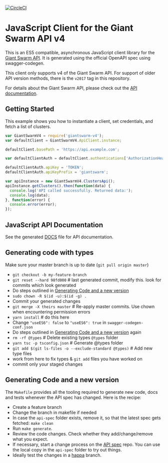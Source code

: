 [![CircleCI](https://dl.circleci.com/status-badge/img/gh/giantswarm/giantswarm-js-client/tree/main.svg?style=svg)](https://dl.circleci.com/status-badge/redirect/gh/giantswarm/giantswarm-js-client/tree/main)

# JavaScript Client for the Giant Swarm API v4

This is an ES5 compatible, asynchronous JavaScript client library for the [Giant
Swarm API](https://docs.giantswarm.io/api/). It is generated using the official
OpenAPI spec using swagger-codegen.

This client only supports v4 of the Giant Swarm API. For support of older API
version methods, there is the `v2017` tag in this repository.

For details about the Giant Swarm API, please check out the
[API documentation](https://docs.giantswarm.io/api/).

## Getting Started

This example shows you how to instantiate a client, set credentials, and fetch
a list of clusters.

```javascript
var GiantSwarmV4 = require('giantswarm-v4');
var defaultClient = GiantSwarmV4.ApiClient.instance;

defaultClient.basePath = 'https://api.example.com';

var defaultClientAuth = defaultClient.authentications['AuthorizationHeaderToken'];

defaultClientAuth.apiKey = 'TOKEN';
defaultClientAuth.apiKeyPrefix = 'giantswarm';

var apiInstance = new GiantSwarmV4.ClustersApi();
apiInstance.getClusters().then(function(data) {
  console.log('API called successfully. Returned data:');
  console.log(data);
}, function(error) {
  console.error(error);
});
```

## JavaScript API Documentation

See the generated [DOCS](DOCS.md) file for API documentation.

## Generating code with types

Make sure your master branch is up to date (`git pull origin master`)

- `git checkout -b my-feature-branch`
- `git reset --hard 98fd000` # last generated commit, modify this. look for commits which look generated
- Do steps outlined in [Generating Code and a new version](#generating-code-and-a-new-version)
- `sudo chown -R $(id -u):$(id -g) .`
- Commit your generated changes
- `git merge -X theirs master` # Re-apply master commits. Use chown when encountering permission errors
- `yarn install` # do this here
- Change `"useES6": false` to `"useES6": true` in `swagger-codegen-conf.json`
- Do steps outlined in [Generating Code and a new version](#generating-code-and-a-new-version) again
- `rm -rf @types` # Delete existing types `@types` folder
- `yarn tsc -p tsconfig.json` # Generate @types folder
- `git add $(git ls-files -o --exclude-standard @types)` # Add new type files
- work from here to fix types & `git add` files you have worked on
- commit only your staged changes

## Generating Code and a new version

The `Makefile` provides all the tooling required to generate new code, docs
and tests whenever the API spec has changed. Here is the recipe:

- Create a feature branch
- Change the branch in makefile if needed
- In case the `api-spec` folder exists, remove it, so that the latest spec gets
   fetched: `make clean`
- Run `make generate`.
- Review the code changes. Check whether they add/change/remove what you expect.
- If necessary, start a change process on the [API spec](https://github.com/giantswarm/api-spec/) repo. You can use the local copy in the `api-spec` folder to try out things.
- Ideally test the changes in a [happa](https://github.com/giantswarm/happa/) branch.
